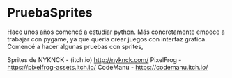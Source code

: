 # PruebaSprites
Hace unos años comencé a estudiar python. Más concretamente empece a trabajar con pygame, ya que queria crear juegos con interfaz grafica. 
Comencé a hacer algunas pruebas con sprites, 

Sprites de 
NYKNCK - (itch.io) http://nyknck.com/
PixelFrog - https://pixelfrog-assets.itch.io/
CodeManu - https://codemanu.itch.io/


